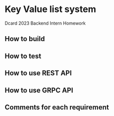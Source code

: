 # Key Value list system

Dcard 2023 Backend Intern Homework

## How to build

## How to test

## How to use REST API

## How to use GRPC API

## Comments for each requirement
